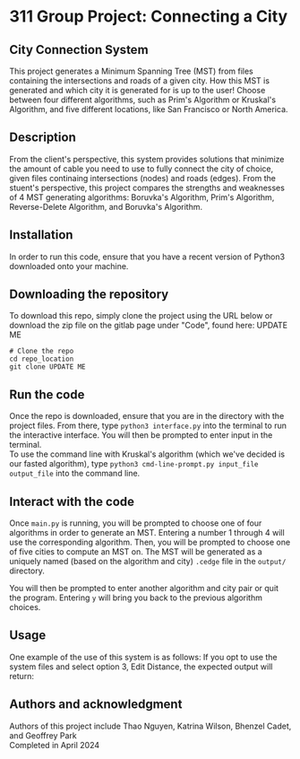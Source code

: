 # 311 Group Project: Connecting a City  

## City Connection System  
This project generates a Minimum Spanning Tree (MST) from files containing the intersections and roads of a given city. How this MST is generated and which city it is generated for is up to the user! Choose between four different algorithms, such as Prim's Algorithm or Kruskal's Algorithm, and five different locations, like San Francisco or North America.   

## Description  
From the client's perspective, this system provides solutions that minimize the amount of cable you need to use to fully connect the city of choice, given files continaing intersections (nodes) and roads (edges). From the stuent's perspective, this project compares the strengths and weaknesses of 4 MST generating algorithms: Boruvka's Algorithm, Prim's Algorithm, Reverse-Delete Algorithm, and Boruvka's Algorithm.

## Installation
In order to run this code, ensure that you have a recent version of Python3 downloaded onto your machine. 

## Downloading the repository
To download this repo, simply clone the project using the URL below or download the zip file on the gitlab page under "Code", found here: UPDATE ME

```
# Clone the repo
cd repo_location
git clone UPDATE ME
```

## Run the code  
Once the repo is downloaded, ensure that you are in the directory with the project files. From there, type ```python3 interface.py``` into the terminal to run the interactive interface. You will then be prompted to enter input in the terminal.   
To use the command line with Kruskal's algorithm (which we've decided is our fasted algorithm), type ```python3 cmd-line-prompt.py input_file output_file``` into the command line.

## Interact with the code  
Once ```main.py``` is running, you will be prompted to choose one of four algorithms in order to generate an MST. Entering a number 1 through 4 will use the corresponding algorithm. Then, you will be prompted to choose one of five cities to compute an MST on. The MST will be generated as a uniquely named (based on the algorithm and city) ``.cedge`` file in the ``output/`` directory.   

You will then be prompted to enter another algorithm and city pair or quit the program. Entering ```y``` will bring you back to the previous algorithm choices.  

## Usage
One example of the use of this system is as follows:
If you opt to use the system files and select option 3, Edit Distance, the expected output will return:

## Authors and acknowledgment
Authors of this project include Thao Nguyen, Katrina Wilson, Bhenzel Cadet, and Geoffrey Park  
Completed in April 2024